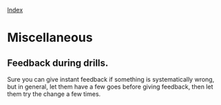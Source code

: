 [Index](./README.md)

# Miscellaneous

## Feedback during drills.

Sure you can give instant feedback if something is systematically wrong, but in general, let them have a few goes before giving feedback, then let them try the change a few times.
